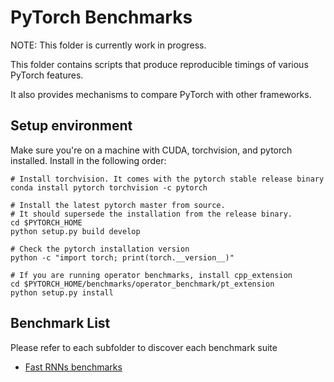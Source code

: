 # PyTorch Benchmarks

NOTE: This folder is currently work in progress.

This folder contains scripts that produce reproducible timings of various PyTorch features.

It also provides mechanisms to compare PyTorch with other frameworks.

## Setup environment
Make sure you're on a machine with CUDA, torchvision, and pytorch installed. Install in the following order:
```
# Install torchvision. It comes with the pytorch stable release binary
conda install pytorch torchvision -c pytorch

# Install the latest pytorch master from source.
# It should supersede the installation from the release binary.
cd $PYTORCH_HOME
python setup.py build develop

# Check the pytorch installation version
python -c "import torch; print(torch.__version__)"

# If you are running operator benchmarks, install cpp_extension
cd $PYTORCH_HOME/benchmarks/operator_benchmark/pt_extension
python setup.py install
```

## Benchmark List

Please refer to each subfolder to discover each benchmark suite

* [Fast RNNs benchmarks](fastrnns/README.md)

